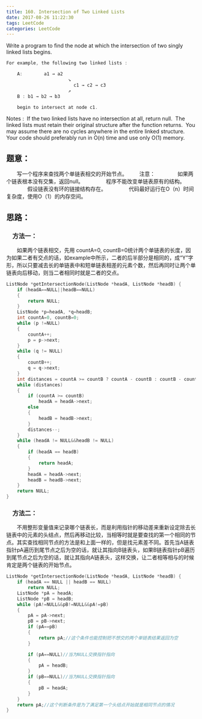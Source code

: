 ```yaml
---
title: 160. Intersection of Two Linked Lists
date: 2017-08-26 11:22:30
tags: LeetCode
categories: LeetCode
---
```


Write a program to find the node at which the intersection of two singly linked lists begins.

```c++
For example, the following two linked lists :

    A:        a1 → a2
	                   ↘
	                     c1 → c2 → c3
	                   ↗
	B : b1 → b2 → b3

	begin to intersect at node c1.

```


Notes :
​	If the two linked lists have no intersection at all, return null.
​	The linked lists must retain their original structure after the function returns.
​	You may assume there are no cycles anywhere in the entire linked structure.
​	Your code should preferably run in O(n) time and use only O(1) memory.

<!--more-->

## 题意：

　　写一个程序来查找两个单链表相交的开始节点。
　　注意：
　　　　如果两个链表根本没有交集，返回null。
　　　　程序不能改变单链表原有的结构。
　　　　假设链表没有环的链接结构存在。
　　　　代码最好运行在O（n）时间复杂度，使用O（1）的内存空间。

## 思路：

### 　方法一：

　　如果两个链表相交，先用 countA=0, countB=0统计两个单链表的长度，因为如果二者有交点的话，如example中所示，二者的后半部分是相同的，成“Y”字形，所以只要减去长的单链表中和短单链表相差的元素个数，然后再同时让两个单链表向后移动，则当二者相同时就是二者的交点。 

```c++
ListNode *getIntersectionNode(ListNode *headA, ListNode *headB) {
	if (headA==NULL||headB==NULL)
	{
		return NULL;
	}
	ListNode *p=headA, *q=headB;
	int countA=0, countB=0;
	while (p !=NULL)
	{
		countA++;
		p = p->next;
	}
	while (q != NULL)
	{
		countB++;
		q = q->next;
	}
	int distances = countA >= countB ? countA - countB : countB - countA;
	while (distances)
	{
		if (countA >= countB)
			headA = headA->next;
		else
		{
			headB = headB->next;
		}
		distances--;
	}
	while (headA != NULL&&headB != NULL)
	{
		if (headA == headB)
		{
			return headA;
		}
		headA = headA->next;
		headB = headB->next;
	}
	return NULL;
}
```

### 　方法二：

　　不用整形变量值来记录哪个链表长，而是利用指针的移动差来重新设定除去长链表中的元素的头结点，然后再移动比较，当相等时就是要查找的第一个相同的节点。其实查找相同节点的方法是和上面一样的，但是找元素差不同。首先当A链表指针pA遍历到尾节点之后为空的话，就让其指向B链表头，如果B链表指针pB遍历到尾节点之后为空的话，就让其指向A链表头，这样交换，让二者相等相与的时候肯定是两个链表的开始节点。

```c++
ListNode *getIntersectionNode(ListNode *headA, ListNode *headB) {
	if (headA == NULL || headB == NULL)
		return NULL;
	ListNode *pA = headA;
	ListNode *pB = headB;
	while (pA!=NULL&&pB!=NULL&&pA!=pB)
	{
		pA = pA->next;
		pB = pB->next;
		if (pA==pB)
		{
			return pA;//这个条件也能控制把不想交的两个单链表结果返回为空
		}

		if (pA==NULL)//当为NULL交换指针指向
		{
			pA = headB;
		}
		if (pB==NULL)//当为NULL交换指针指向
		{
			pB = headA;
		}
	}
	return pA;//这个判断条件是为了满足第一个头结点开始就是相同节点的情况
}
```

